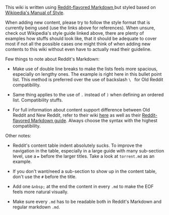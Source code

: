 This wiki is written using [Reddit-flavored Markdown ](https://www.reddit.com/wiki/markdown) but styled based on [Wikipedia's Manual of Style](https://en.wikipedia.org/wiki/Wikipedia:Manual_of_Style#National_varieties_of_English).

When adding new content, please try to follow the style format that is currently being used (use the links above for references). When unsure, check out Wikipedia's style guide linked above, there are plenty of examples how stuffs should look like, that it should be adequate to cover most if not all the possible cases one might think of when adding new contents to this wiki without even have to actually read their guideline.

Few things to note about Reddit's Markdown:

- Make use of double line breaks to make the lists feels more spacious, especially on lengthy ones. The example is right here in this bullet point list. This method is preferred over the use of backslash `\ ` for Old Reddit compatibility. 


- Same thing applies to the use of `.` instead of `)` when defining an ordered list. Compatibility stuffs.


- For full information about content support difference between Old Reddit and New Reddit, refer to their wiki [here](https://www.reddit.com/wiki/markdown#wiki_differences_in_content_support_between_old_reddit_and_new_reddit) as well as their [Reddit-flavored Markdown guide](https://www.reddit.com/wiki/markdown). Always choose the syntax with the highest compatibility.


Other notes:

- Reddit's content table indent absolutely sucks. To improve the navigation in the table, especially in a large guide with many sub-section level, use a `►` before the larger titles. Take a look at `torrent.md` as an example.


- If you don't want/need a sub-section to show up in the content table, don't use the `#` before the title.


- Add one `&nbsp;` at the end the content in every `.md` to make the EOF feels more natural visually.


- Make sure every `.md` has to be readable both in Reddit's Markdown and regular markdown `.md`.

&nbsp;
